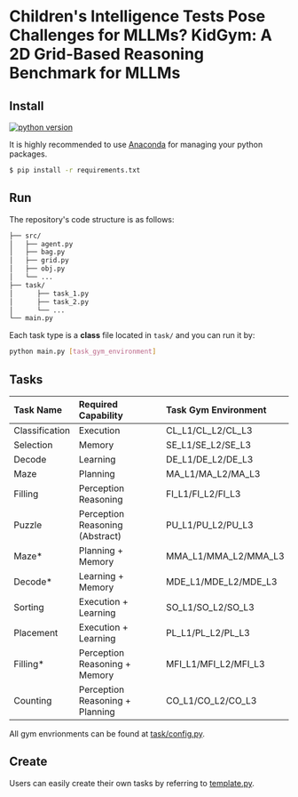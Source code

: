 # Children's Intelligence Tests Pose Challenges for MLLMs? KidGym: A 2D Grid-Based Reasoning Benchmark for MLLMs

## Install

[![python version](https://img.shields.io/badge/Python_Version_%3E=_3.10-green)](https://www.python.org/downloads/release/python-3100/)

It is highly recommended to use [Anaconda](https://www.anaconda.com/download/) for managing your python packages.

```sh
$ pip install -r requirements.txt
```

## Run
The repository's code structure is as follows:

```sh
├── src/
│   ├── agent.py
│   ├── bag.py
│   ├── grid.py
│   ├── obj.py
│   └── ...   
├── task/
│      ├── task_1.py
│      ├── task_2.py
│      └── ...
└── main.py
```

Each task type is a **class** file located in `task/` and you can run it by:

```sh
python main.py [task_gym_environment]
```

## Tasks
| Task Name      | Required Capability             | Task Gym Environment |
|:---------------|:--------------------------------|:-------------------- |
| Classification | Execution                       | CL_L1/CL_L2/CL_L3    |
| Selection      | Memory                          | SE_L1/SE_L2/SE_L3    |
| Decode         | Learning                        | DE_L1/DE_L2/DE_L3    |
| Maze           | Planning                        | MA_L1/MA_L2/MA_L3    |
| Filling        | Perception Reasoning            | FI_L1/FI_L2/FI_L3    |
| Puzzle         | Perception Reasoning (Abstract) | PU_L1/PU_L2/PU_L3    |
| Maze*          | Planning + Memory               | MMA_L1/MMA_L2/MMA_L3 |
| Decode*        | Learning + Memory               | MDE_L1/MDE_L2/MDE_L3 |
| Sorting        | Execution + Learning            | SO_L1/SO_L2/SO_L3    |
| Placement      | Execution + Learning            | PL_L1/PL_L2/PL_L3    |
| Filling*       | Perception Reasoning + Memory   | MFI_L1/MFI_L2/MFI_L3 |
| Counting       | Perception Reasoning + Planning | CO_L1/CO_L2/CO_L3    |

All gym envrionments can be found at [task/config.py](./task/config.py).

## Create
Users can easily create their own tasks by referring to [template.py](./task/template.py).
